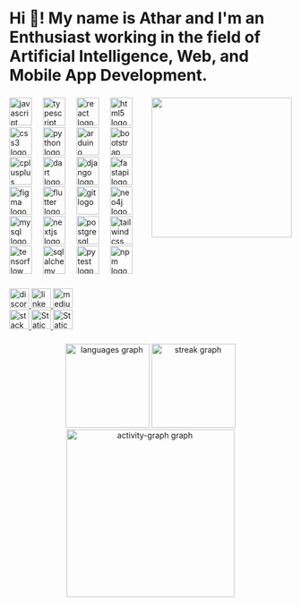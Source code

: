 <h1 align="left">Hi 👋! My name is Athar and I'm an Enthusiast working in the field of Artificial Intelligence, Web, and Mobile App Development.</h1>

###

<img src="https://github.com/Athar-Naveed/Athar-Naveed/assets/94740625/5cc17277-a55b-4b40-a3b3-a7c887711fef" align="right" height="250" width="250" />

###

<div align="left">
  <img src="https://cdn.jsdelivr.net/gh/devicons/devicon/icons/javascript/javascript-original.svg" height="50" width="40" alt="javascript logo"  />
  <img width="12" />
  <img src="https://cdn.jsdelivr.net/gh/devicons/devicon/icons/typescript/typescript-original.svg" height="50" width="40" alt="typescript logo"  />
  <img width="12" />
  <img src="https://cdn.jsdelivr.net/gh/devicons/devicon/icons/react/react-original.svg" height="50" alt="react logo" width="40" />
  <img width="12" />
  <img src="https://cdn.jsdelivr.net/gh/devicons/devicon/icons/html5/html5-original.svg" height="50" alt="html5 logo" width="40" />
  <img width="12" />
  <img src="https://cdn.jsdelivr.net/gh/devicons/devicon/icons/css3/css3-original.svg" height="50" alt="css3 logo" width="40" />
  <img width="12" />
  <img src="https://cdn.jsdelivr.net/gh/devicons/devicon/icons/python/python-original.svg" height="50" alt="python logo" width="40" />
  <img width="12" />
  <img src="https://cdn.jsdelivr.net/gh/devicons/devicon/icons/arduino/arduino-original.svg" height="50" alt="arduino logo" width="40" />
  <img width="12" />
  <img src="https://cdn.jsdelivr.net/gh/devicons/devicon/icons/bootstrap/bootstrap-original.svg" height="50" alt="bootstrap logo" width="40" />
  <img width="12" />
  <img src="https://cdn.jsdelivr.net/gh/devicons/devicon/icons/cplusplus/cplusplus-original.svg" height="50" alt="cplusplus logo" width="40" />
  <img width="12" />
  <img src="https://cdn.jsdelivr.net/gh/devicons/devicon/icons/dart/dart-original.svg" height="50" alt="dart logo" width="40" />
  <img width="12" />
  <img src="https://cdn.jsdelivr.net/gh/devicons/devicon/icons/django/django-plain.svg" height="50" alt="django logo" width="40" />
  <img width="12" />
  <img src="https://cdn.jsdelivr.net/gh/devicons/devicon/icons/fastapi/fastapi-original.svg" height="50" alt="fastapi logo" width="40" />
  <img width="12" />
  <img src="https://cdn.jsdelivr.net/gh/devicons/devicon/icons/figma/figma-original.svg" height="50" alt="figma logo" width="40" />
  <img width="12" />
  <img src="https://cdn.jsdelivr.net/gh/devicons/devicon/icons/flutter/flutter-original.svg" height="50" alt="flutter logo" width="40" />
  <img width="12" />
  <img src="https://cdn.jsdelivr.net/gh/devicons/devicon/icons/git/git-original.svg" height="50" alt="git logo" width="40" />
  <img width="12" />
  <img src="https://cdn.simpleicons.org/neo4j/4581C3" height="50" alt="neo4j logo" width="40" />
  <img width="12" />
  <img src="https://cdn.jsdelivr.net/gh/devicons/devicon/icons/mysql/mysql-original.svg" height="50" width="40" alt="mysql logo"  />
  <img width="12" />
  <img src="https://skillicons.dev/icons?i=nextjs" height="50" alt="nextjs logo" width="40" />
  <img width="12" />
  <img src="https://cdn.jsdelivr.net/gh/devicons/devicon/icons/postgresql/postgresql-original.svg" width="40" height="50" alt="postgresql logo"  />
  <img width="12" />
  <img src="https://cdn.jsdelivr.net/gh/devicons/devicon/icons/tailwindcss/tailwindcss-original-wordmark.svg" width="40" height="50" alt="tailwindcss logo"  />
  <img width="12" />
  <img src="https://cdn.jsdelivr.net/gh/devicons/devicon/icons/tensorflow/tensorflow-original.svg" height="50" alt="tensorflow logo" width="40" />
  <img width="12" />
  <img src="https://cdn.jsdelivr.net/gh/devicons/devicon/icons/sqlalchemy/sqlalchemy-original.svg" height="50" alt="sqlalchemy logo" width="40" />
  <img width="12" />
  <img src="https://cdn.jsdelivr.net/gh/devicons/devicon/icons/pytest/pytest-original.svg" height="50" alt="pytest logo" width="40" />
  <img width="12" />
  <img src="https://cdn.jsdelivr.net/gh/devicons/devicon/icons/npm/npm-original-wordmark.svg" height="50" alt="npm logo" width="40" />
</div>


###

<div align="left">
  <a href="https://discord.com/atharnaveed" target="_blank">
    <img src="https://img.shields.io/static/v1?message=Discord&logo=discord&label=&color=7289DA&logoColor=white&labelColor=&style=for-the-badge" height="35" alt="discord logo"  />
  </a>
  <a href="https://www.linkedin.com/in/athar-naveed-477775224/" target="_blank">
    <img src="https://img.shields.io/static/v1?message=LinkedIn&logo=linkedin&label=&color=0077B5&logoColor=white&labelColor=&style=for-the-badge" height="35" alt="linkedin logo"  />
  </a>
  <a href="https://medium.com/@atharnaveed" target="_blank">
    <img src="https://img.shields.io/static/v1?message=Medium&logo=medium&label=&color=12100E&logoColor=white&labelColor=&style=for-the-badge" height="35" alt="medium logo"  />
  </a>
  <br />
  <a href="https://stackoverflow.com/users/17666972/athar-naveed" target="_blank">
    <img src="https://img.shields.io/static/v1?message=Stackoverflow&logo=stackoverflow&label=&color=FE7A16&logoColor=white&labelColor=&style=for-the-badge" height="35" alt="stackoverflow logo"  />
  </a>
   <a href="https://www.kaggle.com/atharnaveed" target="_blank">
    <img alt="Static Badge" src="https://img.shields.io/badge/kaggle-blue?style=for-the-badge&logo=kaggle&logoSize=200" height="35">
  </a>
  
   <a href="https://www.reddit.com/user/Eastern-Internal-378/" target="_blank">
    <img alt="Static Badge" src="https://img.shields.io/badge/reddit-orange?style=for-the-badge&logo=redit&logoSize=200" height="35">

  </a>
</div>

###

<div align="center">
  <img src="https://github-readme-stats.vercel.app/api/top-langs?username=Athar-Naveed&locale=en&hide_title=false&layout=compact&card_width=320&langs_count=5&theme=dracula&hide_border=false&order=2" height="150" alt="languages graph"  />
  <img src="https://streak-stats.demolab.com?user=Athar-Naveed&locale=en&mode=daily&theme=dracula&hide_border=false&border_radius=5&order=3" height="150" alt="streak graph"  />
  <img src="https://github-readme-activity-graph.vercel.app/graph?username=Athar-Naveed&radius=16&theme=react&area=true&order=5" height="300" alt="activity-graph graph"  />
</div>

###
